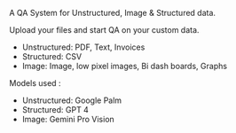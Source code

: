 A QA System for Unstructured, Image & Structured data.

Upload your files and start QA on your custom data.

- Unstructured: PDF, Text, Invoices
- Structured: CSV
- Image: Image, low pixel images, Bi dash boards, Graphs

Models used :

- Unstructured: Google Palm
- Structured: GPT 4
- Image: Gemini Pro Vision


